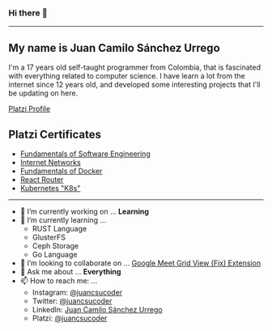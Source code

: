 ### Hi there 👋
---
## My name is Juan Camilo Sánchez Urrego
I'm a 17 years old self-taught programmer from Colombia, that is fascinated with everything related to computer science. I have learn a lot from the internet since 12 years old, and developed some interesting projects that I'll be updating on here.

[Platzi Profile](https://platzi.com/@juancsucoder/)

## Platzi Certificates
- [Fundamentals of Software Engineering](https://platzi.com/@juancamilosanchezurrego/curso/1098-ingenieria/diploma/detalle/)
- [Internet Networks](https://platzi.com/@juancamilosanchezurrego/curso/1277-redes/diploma/detalle/)
- [Fundamentals of Docker](https://platzi.com/@juancamilosanchezurrego/curso/1432-docker/diploma/detalle/)
- [React Router](https://platzi.com/@juancamilosanchezurrego/curso/1342-react-router/diploma/detalle/)
- [Kubernetes "K8s"](https://platzi.com/@juancamilosanchezurrego/curso/1565-k8s/diploma/detalle/)
---
- 🔭 I’m currently working on ... **Learning**
- 🌱 I’m currently learning ...
  - RUST Language
  - GlusterFS
  - Ceph Storage
  - Go Language
- 👯 I’m looking to collaborate on ...
[Google Meet Grid View (Fix) Extension](https://github.com/icysapphire/google-meet-grid-view)
- 💬 Ask me about ... **Everything**
- 📫 How to reach me: ...
  - Instagram: [@juancsucoder](https://www.instagram.com/juancsucoder/)
  - Twitter: [@juancsucoder](https://twitter.com/juancsucoder)
  - LinkedIn: [Juan Camilo Sánchez Urrego](https://www.linkedin.com/in/juancsucoder/)
  - Platzi: [@juancsucoder](https://platzi.com/@juancsucoder/)
